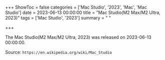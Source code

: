 +++
ShowToc = false
categories = ['Mac Studio', '2023', 'Mac', 'Mac Studio']
date = 2023-06-13 00:00:00
title = "Mac Studio(M2 Max/M2 Ultra, 2023)"
tags = ['Mac Studio', '2023']
summary = " "

+++

The Mac Studio(M2 Max/M2 Ultra, 2023) was released on 2023-06-13 00:00:00.

Source: `https://en.wikipedia.org/wiki/Mac_Studio`


